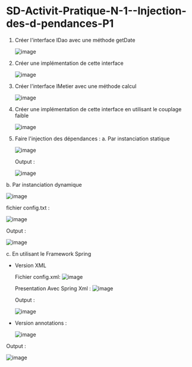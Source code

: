 # SD-Activit-Pratique-N-1--Injection-des-d-pendances-P1
1. Créer l'interface IDao avec une méthode getDate

   
   ![image](https://github.com/SanaeHelen/SD-Activit-Pratique-N-1--Injection-des-d-pendances-P1/assets/136022070/83f90c08-c366-4908-8051-49a375dcc54b)

3. Créer une implémentation de cette interface
   

   ![image](https://github.com/SanaeHelen/SD-Activit-Pratique-N-1--Injection-des-d-pendances-P1/assets/136022070/f3cc7957-1e68-475a-80d9-347e4a122cff)




5. Créer l'interface IMetier avec une méthode calcul


   ![image](https://github.com/SanaeHelen/SD-Activit-Pratique-N-1--Injection-des-d-pendances-P1/assets/136022070/ef8fd271-acfe-4adc-b76e-de3a2afc2cb4)

7. Créer une implémentation de cette interface en utilisant le couplage faible
   

   ![image](https://github.com/SanaeHelen/SD-Activit-Pratique-N-1--Injection-des-d-pendances-P1/assets/136022070/3fcf1d8f-2108-4ddf-b565-cd2e8dfa6afd)


9. Faire l'injection des dépendances :
  a. Par instanciation statique


    ![image](https://github.com/SanaeHelen/SD-Activit-Pratique-N-1--Injection-des-d-pendances-P1/assets/136022070/4d6ad9a1-6ca5-4932-a30c-598566275116)



   Output : 


   ![image](https://github.com/SanaeHelen/SD-Activit-Pratique-N-1--Injection-des-d-pendances-P1/assets/136022070/4d10be4f-e4ad-490e-a3f7-6fa126900f69)



  b. Par instanciation dynamique


   ![image](https://github.com/SanaeHelen/SD-Activit-Pratique-N-1--Injection-des-d-pendances-P1/assets/136022070/61b0f2a3-d6cd-48f1-8360-077591ba27ff)


   fichier config.txt : 

![image](https://github.com/SanaeHelen/SD-Activit-Pratique-N-1--Injection-des-d-pendances-P1/assets/136022070/b4f3dd95-65fc-4d6c-adec-e0cbb3ce5521)


  Output : 


  ![image](https://github.com/SanaeHelen/SD-Activit-Pratique-N-1--Injection-des-d-pendances-P1/assets/136022070/d8899e47-b880-4a4d-8415-d961fda62b76)


   c. En utilisant le Framework Spring
      
- Version XML
       
   Fichier config.xml:
              ![image](https://github.com/SanaeHelen/SD-Activit-Pratique-N-1--Injection-des-d-pendances-P1/assets/136022070/e199bd39-ef83-46d7-aab8-a06b058f0245)
              
   Presentation Avec Spring Xml : 
             ![image](https://github.com/SanaeHelen/SD-Activit-Pratique-N-1--Injection-des-d-pendances-P1/assets/136022070/5ce09a02-344d-48ac-8b23-87a19043d3d8)
             
  Output :
  
  ![image](https://github.com/SanaeHelen/SD-Activit-Pratique-N-1--Injection-des-d-pendances-P1/assets/136022070/0d0fd215-2c10-4056-9f49-2430d2a4cc83)

- Version annotations :
     
   ![image](https://github.com/SanaeHelen/SD-Activit-Pratique-N-1--Injection-des-d-pendances-P1/assets/136022070/95440154-0b07-4400-bceb-d6991d9a6fe3)


Output : 

![image](https://github.com/SanaeHelen/SD-Activit-Pratique-N-1--Injection-des-d-pendances-P1/assets/136022070/a78609e9-8bea-4c44-add9-4f35dc815a7d)

       
